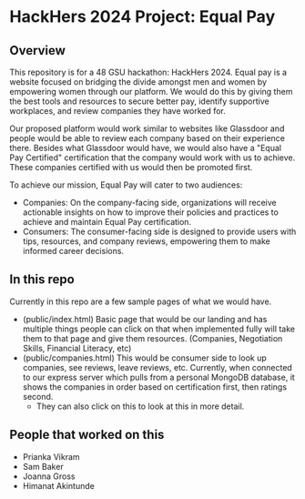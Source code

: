 # HackHers 2024 Project: Equal Pay

## Overview
This repository is for a 48 GSU hackathon: HackHers 2024.
Equal pay is a website focused on bridging the divide amongst men and women by empowering women through our platform. We would do this by giving them the best tools and resources to secure better pay, identify supportive workplaces, and review companies they have worked for.

Our proposed platform would work similar to websites like Glassdoor and people would be able to review each company based on their experience there.
Besides what Glassdoor would have, we would also have a "Equal Pay Certified" certification that the company would work with us to achieve. 
These companies certified with us would then be promoted first.

To achieve our mission, Equal Pay will cater to two audiences:
- Companies: On the company-facing side, organizations will receive actionable insights on how to improve their policies and practices to achieve and maintain Equal Pay certification.
- Consumers: The consumer-facing side is designed to provide users with tips, resources, and company reviews, empowering them to make informed career decisions.

## In this repo
Currently in this repo are a few sample pages of what we would have.
- (public/index.html)
  Basic page that would be our landing and has multiple things people can click on that when implemented fully will take them to that page and give them resources. (Companies, Negotiation Skills, Financial Literacy, etc)
- (public/companies.html)
  This would be consumer side to look up companies, see reviews, leave reviews, etc.
  Currently, when connected to our express server which pulls from a personal MongoDB database, it shows the companies in order based on certification first, then ratings second.
  - They can also click on this to look at this in more detail.
  

## People that worked on this
- Prianka Vikram
- Sam Baker
- Joanna Gross
- Himanat Akintunde


